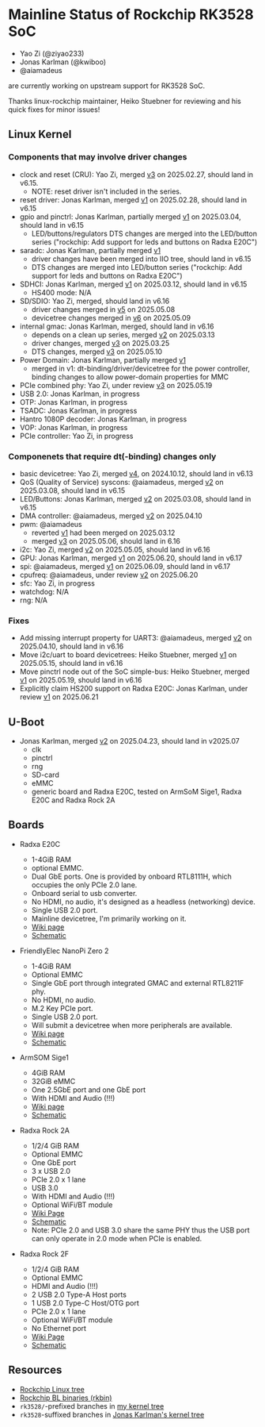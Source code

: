 # Mainline Status of Rockchip RK3528 SoC

- Yao Zi (@ziyao233)
- Jonas Karlman (@kwiboo)
- @aiamadeus

are currently working on upstream support for RK3528 SoC.

Thanks linux-rockchip maintainer, Heiko Stuebner for reviewing and his quick
fixes for minor issues!

## Linux Kernel

### Components that may involve driver changes

- clock and reset (CRU): Yao Zi, merged [v3](https://lore.kernel.org/all/20250217061142.38480-5-ziyao@disroot.org/)
  on 2025.02.27, should land in v6.15.
  - NOTE: reset driver isn't included in the series.
- reset driver: Jonas Karlman, merged [v1](https://lore.kernel.org/all/20250227175302.2950788-1-jonas@kwiboo.se/)
  on 2025.02.28, should land in v6.15
- gpio and pinctrl: Jonas Karlman, partially merged [v1](https://lore.kernel.org/all/20250228064024.3200000-1-jonas@kwiboo.se/)
  on 2025.03.04, should land in v6.15
  - LED/buttons/regulators DTS changes are merged into the LED/button series
    ("rockchip: Add support for leds and buttons on Radxa E20C")
- saradc: Jonas Karlman, partially merged [v1](https://lore.kernel.org/all/20250227184058.2964204-1-jonas@kwiboo.se/)
  - driver changes have been merged into IIO tree, should land in v6.15
  - DTS changes are merged into LED/button series
    ("rockchip: Add support for leds and buttons on Radxa E20C")
- SDHCI: Jonas Karlman, merged [v1](https://lore.kernel.org/all/20250305214108.1327208-1-jonas@kwiboo.se/)
  on 2025.03.12, should land in v6.15
  - HS400 mode: N/A
- SD/SDIO: Yao Zi, merged, should land in v6.16
  - driver changes merged in [v5](https://lore.kernel.org/all/20250506092206.46143-1-ziyao@disroot.org/) on 2025.05.08
  - devicetree changes merged in [v6](https://lore.kernel.org/linux-rockchip/20250508234829.27111-2-ziyao@disroot.org/) on 2025.05.09
- internal gmac: Jonas Karlman, merged, should land in v6.16
  - depends on a clean up series, merged [v2](https://lore.kernel.org/all/20250308213720.2517944-1-jonas@kwiboo.se/)
    on 2025.03.13
  - driver changes, merged [v3](https://lore.kernel.org/linux-rockchip/20250319214415.3086027-1-jonas@kwiboo.se/)
    on 2025.03.25
  - DTS changes, merged [v3](https://lore.kernel.org/linux-rockchip/20250509202402.260038-1-jonas@kwiboo.se/)
    on 2025.05.10
- Power Domain: Jonas Karlman, partially merged [v1](https://lore.kernel.org/linux-rockchip/175037106381.1530547.11103096217205983785.b4-ty@sntech.de/)
  - merged in v1: dt-binding/driver/devicetree for the power controller,
  		  binding changes to allow power-domain properties for MMC
- PCIe combined phy: Yao Zi, under review [v3](https://lore.kernel.org/linux-rockchip/20250519161612.14261-1-ziyao@disroot.org/)
  on 2025.05.19
- USB 2.0: Jonas Karlman, in progress
- OTP: Jonas Karlman, in progress
- TSADC: Jonas Karlman, in progress
- Hantro 1080P decoder: Jonas Karlman, in progress
- VOP: Jonas Karlman, in progress
- PCIe controller: Yao Zi, in progress

### Componenets that require dt(-binding) changes only

- basic devicetree: Yao Zi, merged [v4](https://lore.kernel.org/all/20240829092705.6241-2-ziyao@disroot.org/),
  on 2024.10.12, should land in v6.13
- QoS (Quality of Service) syscons: @aiamadeus, merged [v2](https://lore.kernel.org/all/20250306123809.273655-1-amadeus@jmu.edu.cn/)
  on 2025.03.08, should land in v6.15
- LED/Buttons: Jonas Karlman, merged [v2](https://lore.kernel.org/all/20250304201642.831218-1-jonas@kwiboo.se/)
  on 2025.03.08, should land in v6.15
- DMA controller: @aiamadeus, merged [v2](https://lore.kernel.org/linux-rockchip/20250401100020.944658-1-amadeus@jmu.edu.cn/)
  on 2025.04.10
- pwm: @aiamadeus
  - reverted [v1](https://lore.kernel.org/all/20250307120004.959980-1-amadeus@jmu.edu.cn/)
    had been merged on 2025.03.12
  - merged [v3](https://lore.kernel.org/all/20250401120020.976343-1-amadeus@jmu.edu.cn/)
    on 2025.05.06, should land in 6.16
- i2c: Yao Zi, merged [v2](https://lore.kernel.org/all/20250417120118.17610-3-ziyao@disroot.org/)
  on 2025.05.05, should land in v6.16
- GPU: Jonas Karlman, merged [v1](https://lore.kernel.org/linux-rockchip/20250518225418.682182-1-jonas@kwiboo.se/)
  on 2025.06.20, should land in v6.17
- spi: @aiamadeus, merged [v1](https://lore.kernel.org/linux-rockchip/20250520100102.1226725-2-amadeus@jmu.edu.cn/)
  on 2025.06.09, should land in v6.17
- cpufreq: @aiamadeus, under review [v2](https://lore.kernel.org/linux-rockchip/20250620100010.1291658-1-amadeus@jmu.edu.cn/)
  on 2025.06.20
- sfc: Yao Zi, in progress
- watchdog: N/A
- rng: N/A

### Fixes

- Add missing interrupt property for UART3: @aiamadeus, merged [v2](https://lore.kernel.org/linux-rockchip/20250401100020.944658-2-amadeus@jmu.edu.cn/)
  on 2025.04.10, should land in v6.16
- Move i2c/uart to board devicetrees: Heiko Stuebner, merged [v1](https://lore.kernel.org/linux-rockchip/20250510220106.2108414-1-heiko@sntech.de/)
  on 2025.05.15, should land in v6.16
- Move pinctrl node out of the SoC simple-bus: Heiko Stuebner, merged [v1](a37d21a9b45e47ed6bc1f94e738096c07db78a07)
  on 2025.05.19, should land in v6.16
- Explicitly claim HS200 support on Radxa E20C:
  Jonas Karlman, under review [v1](https://lore.kernel.org/linux-rockchip/20250621165832.2226160-1-jonas@kwiboo.se/)
  on 2025.06.21

## U-Boot

- Jonas Karlman, merged [v2](https://lore.kernel.org/all/20250407224743.2423921-1-jonas@kwiboo.se/)
  on 2025.04.23, should land in v2025.07
  - clk
  - pinctrl
  - rng
  - SD-card
  - eMMC
  - generic board and Radxa E20C, tested on ArmSoM Sige1, Radxa E20C and Radxa
    Rock 2A

## Boards

- Radxa E20C
  - 1-4GiB RAM
  - optional EMMC.
  - Dual GbE ports. One is provided by onboard RTL8111H, which occupies the
    only PCIe 2.0 lane.
  - Onboard serial to usb converter.
  - No HDMI, no audio, it's designed as a headless (networking) device.
  - Single USB 2.0 port.
  - Mainline devicetree, I'm primarily working on it.
  - [Wiki page](https://docs.radxa.com/en/e/e20c)
  - [Schematic](https://dl.radxa.com/e/e20c/v1.10/radxa_e20c_v1100_schematic.pdf)

- FriendlyElec NanoPi Zero 2
  - 1-4GiB RAM
  - Optional EMMC
  - Single GbE port through integrated GMAC and external RTL8211F phy.
  - No HDMI, no audio.
  - M.2 Key PCIe port.
  - Single USB 2.0 port.
  - Will submit a devicetree when more peripherals are available.
  - [Wiki page](https://wiki.friendlyelec.com/wiki/index.php/NanoPi_Zero2)
  - [Schematic](https://wiki.friendlyelec.com/wiki/images/3/37/NanoPi_Zero2_2407_SCH.pdf)

- ArmSOM Sige1
  - 4GiB RAM
  - 32GiB eMMC
  - One 2.5GbE port and one GbE port
  - With HDMI and Audio (!!!)
  - [Wiki page](https://docs.armsom.org/armsom-sige1)
  - [Schematic](https://drive.google.com/drive/folders/15uvc2lcOAKP0enXezASUhVFLuzkq3IEX)

- Radxa Rock 2A
  - 1/2/4 GiB RAM
  - Optional EMMC
  - One GbE port
  - 3 x USB 2.0
  - PCIe 2.0 x 1 lane
  - USB 3.0
  - With HDMI and Audio (!!!)
  - Optional WiFi/BT module
  - [Wiki Page](https://docs.radxa.com/en/rock2/rock2a)
  - [Schematic](https://dl.radxa.com/rock2/2a/v1.2/radxa_rock_2a_v1.2_schematic.pdf)
  - Note: PCIe 2.0 and USB 3.0 share the same PHY thus the USB port can only
    operate in 2.0 mode when PCIe is enabled.

- Radxa Rock 2F
  - 1/2/4 GiB RAM
  - Optional EMMC
  - HDMI and Audio (!!!)
  - 2 USB 2.0 Type-A Host ports
  - 1 USB 2.0 Type-C Host/OTG port
  - PCIe 2.0 x 1 lane
  - Optional WiFi/BT module
  - No Ethernet port
  - [Wiki Page](https://docs.radxa.com/en/rock2/rock2f)
  - [Schematic](https://dl.radxa.com/rock2/2f/radxa_rock2f_v1.01_schematic.pdf)

## Resources

- [Rockchip Linux tree](https://github.com/rockchip-linux/kernel)
- [Rockchip BL binaries (rkbin)](https://github.com/rockchip-linux/rkbin/)
- `rk3528/`-prefixed branches in
  [my kernel tree](https://github.com/ziyao233/linux)
- `rk3528`-suffixed branches in
  [Jonas Karlman's kernel tree](https://github.com/Kwiboo/linux-rockchip/)
